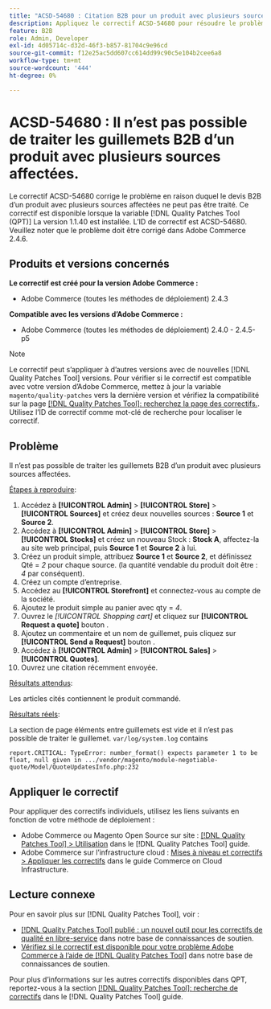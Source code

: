 ```yaml
---
title: "ACSD-54680 : Citation B2B pour un produit avec plusieurs sources affectées impossible à traiter"
description: Appliquez le correctif ACSD-54680 pour résoudre le problème Adobe Commerce en raison duquel le devis B2B pour un produit avec plusieurs sources affectées ne peut pas être traité.
feature: B2B
role: Admin, Developer
exl-id: 4d05714c-d32d-46f3-b857-81704c9e96cd
source-git-commit: f12e25ac5dd607cc614dd99c90c5e104b2cee6a8
workflow-type: tm+mt
source-wordcount: '444'
ht-degree: 0%

---
```


# ACSD-54680 : Il n’est pas possible de traiter les guillemets B2B d’un produit avec plusieurs sources affectées.

Le correctif ACSD-54680 corrige le problème en raison duquel le devis B2B d’un produit avec plusieurs sources affectées ne peut pas être traité. Ce correctif est disponible lorsque la variable [!DNL Quality Patches Tool (QPT)] La version 1.1.40 est installée. L’ID de correctif est ACSD-54680. Veuillez noter que le problème doit être corrigé dans Adobe Commerce 2.4.6.

## Produits et versions concernés

**Le correctif est créé pour la version Adobe Commerce :**

* Adobe Commerce (toutes les méthodes de déploiement) 2.4.3

**Compatible avec les versions d’Adobe Commerce :**

* Adobe Commerce (toutes les méthodes de déploiement) 2.4.0 - 2.4.5-p5

>[!NOTE]
>
>Le correctif peut s’appliquer à d’autres versions avec de nouvelles [!DNL Quality Patches Tool] versions. Pour vérifier si le correctif est compatible avec votre version d’Adobe Commerce, mettez à jour la variable `magento/quality-patches` vers la dernière version et vérifiez la compatibilité sur la page [[!DNL Quality Patches Tool]: recherchez la page des correctifs.](https://experienceleague.adobe.com/tools/commerce-quality-patches/index.html). Utilisez l’ID de correctif comme mot-clé de recherche pour localiser le correctif.

## Problème

Il n’est pas possible de traiter les guillemets B2B d’un produit avec plusieurs sources affectées.

<u>Étapes à reproduire</u>:

1. Accédez à **[!UICONTROL Admin]** > **[!UICONTROL Store]** > **[!UICONTROL Sources]** et créez deux nouvelles sources : **Source 1** et **Source 2**.
1. Accédez à **[!UICONTROL Admin]** > **[!UICONTROL Store]** > **[!UICONTROL Stocks]** et créez un nouveau Stock : **Stock A**, affectez-la au site web principal, puis **Source 1** et **Source 2** à lui.
1. Créez un produit simple, attribuez **Source 1** et **Source 2**, et définissez Qté = *2* pour chaque source. (la quantité vendable du produit doit être : *4* par conséquent).
1. Créez un compte d’entreprise.
1. Accédez au **[!UICONTROL Storefront]** et connectez-vous au compte de la société.
1. Ajoutez le produit simple au panier avec qty = *4*.
1. Ouvrez le *[!UICONTROL Shopping cart]* et cliquez sur **[!UICONTROL Request a quote]** bouton .
1. Ajoutez un commentaire et un nom de guillemet, puis cliquez sur **[!UICONTROL Send a Request]** bouton .
1. Accédez à **[!UICONTROL Admin]** > **[!UICONTROL Sales]** > **[!UICONTROL Quotes]**.
1. Ouvrez une citation récemment envoyée.

<u>Résultats attendus</u>:

Les articles cités contiennent le produit commandé.

<u>Résultats réels</u>:

La section de page éléments entre guillemets est vide et il n’est pas possible de traiter le guillemet.
`var/log/system.log` contains

```
report.CRITICAL: TypeError: number_format() expects parameter 1 to be float, null given in .../vendor/magento/module-negotiable-quote/Model/QuoteUpdatesInfo.php:232
```

## Appliquer le correctif

Pour appliquer des correctifs individuels, utilisez les liens suivants en fonction de votre méthode de déploiement :

* Adobe Commerce ou Magento Open Source sur site : [[!DNL Quality Patches Tool] > Utilisation](https://experienceleague.adobe.com/docs/commerce-operations/tools/quality-patches-tool/usage.html) dans le [!DNL Quality Patches Tool] guide.
* Adobe Commerce sur l’infrastructure cloud : [Mises à niveau et correctifs > Appliquer les correctifs](https://experienceleague.adobe.com/docs/commerce-cloud-service/user-guide/develop/upgrade/apply-patches.html) dans le guide Commerce on Cloud Infrastructure.

## Lecture connexe

Pour en savoir plus sur [!DNL Quality Patches Tool], voir :

* [[!DNL Quality Patches Tool] publié : un nouvel outil pour les correctifs de qualité en libre-service](/help/announcements/adobe-commerce-announcements/magento-quality-patches-released-new-tool-to-self-serve-quality-patches.md) dans notre base de connaissances de soutien.
* [Vérifiez si le correctif est disponible pour votre problème Adobe Commerce à l’aide de [!DNL Quality Patches Tool]](/help/support-tools/patches-available-in-qpt-tool/check-patch-for-magento-issue-with-magento-quality-patches.md) dans notre base de connaissances de soutien.

Pour plus d’informations sur les autres correctifs disponibles dans QPT, reportez-vous à la section [[!DNL Quality Patches Tool]: recherche de correctifs](https://experienceleague.adobe.com/tools/commerce-quality-patches/index.html) dans le [!DNL Quality Patches Tool] guide.
